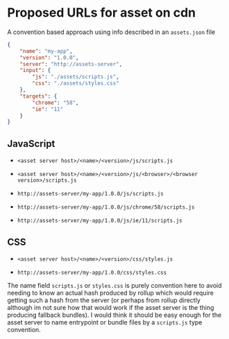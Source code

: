 # Proposed URLs for asset on cdn

A convention based approach using info described in an `assets.json` file

```json
{
    "name": "my-app",
    "version": "1.0.0",
    "server": "http://assets-server",
    "input": {
        "js": "./assets/scripts.js",
        "css": "./assets/styles.css"
    },
    "targets": {
        "chrome": "58",
        "ie": "11"
    }
}
```

## JavaScript

-   `<asset server host>/<name>/<version>/js/scripts.js`
-   `<asset server host>/<name>/<version>/js/<browser>/<browser version>/scripts.js`

-   `http://assets-server/my-app/1.0.0/js/scripts.js`
-   `http://assets-server/my-app/1.0.0/js/chrome/58/scripts.js`
-   `http://assets-server/my-app/1.0.0/js/ie/11/scripts.js`

## CSS

-   `<asset server host>/<name>/<version>/css/styles.js`

-   `http://assets-server/my-app/1.0.0/css/styles.css`

The name field `scripts.js` or `styles.css` is purely convention here to avoid needing to know an actual hash produced by rollup which would require getting such a
hash from the server (or perhaps from rollup directly although im not sure how that would work if the asset server is the thing producing fallback bundles).
I would think it should be easy enough for the asset server to name entrypoint or bundle files by a `scripts.js` type convention.
